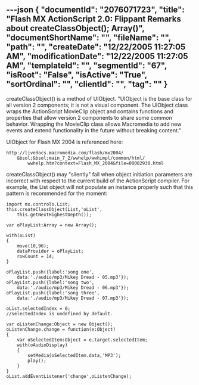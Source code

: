 ---json
{
  "documentId": "2076071723",
  "title": "Flash MX ActionScript 2.0: Flippant Remarks about createClassObject(); Array()",
  "documentShortName": "",
  "fileName": "",
  "path": "",
  "createDate": "12/22/2005 11:27:05 AM",
  "modificationDate": "12/22/2005 11:27:05 AM",
  "templateId": "",
  "segmentId": "67",
  "isRoot": "False",
  "isActive": "True",
  "sortOrdinal": "",
  "clientId": "",
  "tag": ""
}
---

createClassObject() is a method of UIObject. &quot;UIObject is the base class for all version 2 components; it is not a visual component. The UIObject class wraps the ActionScript MovieClip object and contains functions and properties that allow version 2 components to share some common behavior. Wrapping the MovieClip class allows Macromedia to add new events and extend functionality in the future without breaking content.&quot;

UIObject for Flash MX 2004 is referenced here:

    http://livedocs.macromedia.com/flash/mx2004/
        &bsol;&bsol;main_7_2/wwhelp/wwhimpl/common/html/
            wwhelp.htm?context=Flash_MX_2004&file=00002930.html

createClassObject() may &quot;silently&quot; fail when object initiation parameters are incorrect with respect to the current build of the ActionScript compiler. For example, the List object will not populate an instance properly such that this pattern is recommended for the moment:

    import mx.controls.List;
    this.createClassObject(List,'oList',
        this.getNextHighestDepth());
    
    var oPlayList:Array = new Array();
    
    with(oList)
    {
        move(10,96);
        dataProvider = oPlayList;
        rowCount = 14;
    }
    
    oPlayList.push({label:'song one',
        data:'./audio/mp3/Mikey Dread - 05.mp3'});
    oPlayList.push({label:'song two',
        data:'./audio/mp3/Mikey Dread - 06.mp3'});
    oPlayList.push({label:'song three',
        data:'./audio/mp3/Mikey Dread - 07.mp3'});
    
    oList.selectedIndex = 0;
    //selectedIndex is undefined by default.
    
    var oListenChange:Object = new Object();
    oListenChange.change = function(e:Object)
    {
        var oSelectedItem:Object = e.target.selectedItem;
        with(oAudioDisplay)
        {
            setMedia(oSelectedItem.data,'MP3');
            play();
        }
    }
    oList.addEventListener('change',oListenChange);
